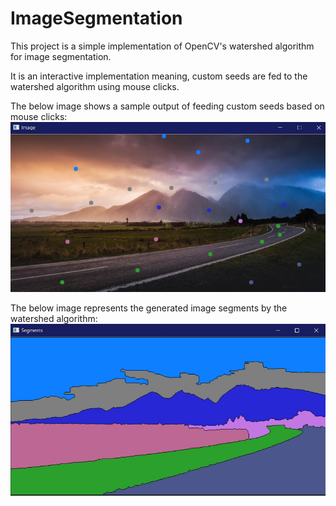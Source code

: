 # ImageSegmentation
 
This project is a simple implementation of OpenCV's watershed algorithm for image segmentation. 

It is an interactive implementation meaning, custom seeds are fed to the watershed algorithm using mouse clicks. 

The below image shows a sample output of feeding custom seeds based on mouse clicks:
![Alt text](custom_seeds.jpg?raw=true "Custom Seed")



The below image represents the generated image segments by the watershed algorithm:
![Alt text](segments.jpg?raw=true "Created Segments")

